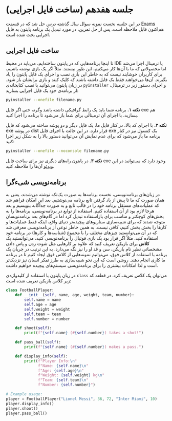# جلسه هفدهم (ساخت فایل اجرایی)

در این جلسه نخست نمونه سوال سال گذشته درس حل شد که در قسمت [Exams](https://github.com/ashkezary/Python-Course/blob/master/Exams/Final-Fall1403.md) هم‌اکنون قابل ملاحظه است. پس از حل تمرین، در مورد تبدیل یک برنامه پایتون به فایل اجرایی بحث شده است.

## ساخت فایل اجرایی
تا اینجا برنامه‌هایی که در پایتون ساخته‌ایم، می‌باید در محیط IDE یا ترمینال اجرا می‌شد اما محصولاتی که ما با آن‌ها کار می‌کنیم، این طور نیستند. مثلاً اگر یک بازی نوشته باشیم، برای کاربران خوشایند نیست که به خاطر این بازی نصب و اجرای یک فایل پایتون را یاد بگیرند. آن‌ها می‌خواهند فقط یک فایل داشته باشند که کلیک کنند و بازی برایشان باز شود. در زبان پایتون می‌توانید با نصب کتابخانه‌ی `pyinstaller` و اجرای دستور زیر در ترمینال، از برنامه‌ی خود یک فایل اجرایی بسازید:
```bash
pyinstaller --onefile filename.py
```
**نکته ۱.** برنامه شما باید یک رابط گرافیکی داشته باشد وگرنه حتی اگر فایل exe هم بسازید، با اجرای آن ترمینالی برای شما باز می‌شود تا برنامه را اجرا کنید.

**نکته ۲.** با اجرای کد بالا، در کنار فایل ما، یک فایل دیگر و دو پوشه ساخته می‌شود که فایل exe در پوشه dist قرار دارد. در این حالت با اجرای فایل exe یک کنسول نیز در کنار برنامه ما باز می‌شود که برای عدم نمایش آن می‌توانید دستور بالا را به شکل زیر اجرا کنید:

```bash
pyinstaller --onefile --noconsole filename.py
```
**نکته ۳.** در پایتون راه‌های دیگری نیز برای ساخت فایل exe وجود دارد که می‌توانید در [این ویدئو](https://www.aparat.com/v/f109152) آن‌ها را ملاحظه کنید.

## برنامه‌نویسی شیءگرا

در زبان‌های برنامه‌نویسی، نخست برنامه‌ها به صورت یک‌تکه نوشته می‌شدند، یعنی به همان صورت که ما تا پیش از یاد گرفتن تابع برنامه می‌نوشتیم. بعد این امکان فراهم شد که عملیات‌های مستقل برنامه خود را در قالب تابع و به صورت جداگانه بنویسیم و بعد هرجا لازم بود از آن استفاده کنیم. استفاده از توابع در برنامه‌نویسی، برنامه‌ها را به بخش‌های کوچکتر و مناسب برای بازاستفاده تبدیل کرد اما در گام‌های بعد برنامه‌نویسان متوجه شدند که برای شبیه‌سازی سناریوهای پیچیده‌تر دنیای واقع، اینکه فقط عملیات‌ها و کارها را بخش بخش کنیم، کافی نیست. به همین خاطر نوعی از برنامه‌نویسی معرفی شد که در آن می‌توانستید چیزهای مختلف را با مجموع (شناسه‌ها و کارها) در برنامه خود استفاده کنید. مثلاً اگر قرار بود یک بازی فوتبال را برنامه‌نویسی کنید، می‌توانستید یک **کلاس** برای بازیکن تعریف کنید که علاوه بر کارهایی مثل شوت زدن و پاس دادن مشخصاتی نظیر نام بازیکن، سن و قد او را نیز نگه می‌دارد. به این ترتیب در جریان یک برنامه با استفاده از کلاس فوق، می‌توانیم نمونه‌هایی از کلاس فوق ایجاد کنیم تا در برنامه ما کاری انجام دهند. روشن است که این نحو شبیه‌سازی به طرز تفکر انسان نیز نزدیک‌تر است و لذا امکانات بیشتری را برای برنامه‌نویسی سیستم‌های پیچیده خواهیم داشت.

در زبان پایتون با استفاده از کلیدواژه‌ی `class` می‌توان یک کلاس تعریف کرد. در قطعه کد زیر کلاس بازیکن تعریف شده است:
```python
class FootballPlayer:
    def __init__(self, name, age, weight, team, number):
        self.name = name
        self.age = age
        self.weight = weight
        self.team = team
        self.number = number

    def shoot(self):
        print(f"{self.name} (#{self.number}) takes a shot!")

    def pass_ball(self):
        print(f"{self.name} (#{self.number}) makes a pass.")

    def display_info(self):
        print(f"Player Info:\n"
              f"Name: {self.name}\n"
              f"Age: {self.age}\n"
              f"Weight: {self.weight} kg\n"
              f"Team: {self.team}\n"
              f"Number: {self.number}")

# Example usage:
player = FootballPlayer("Lionel Messi", 36, 72, "Inter Miami", 10)
player.display_info()
player.shoot()
player.pass_ball()
```

